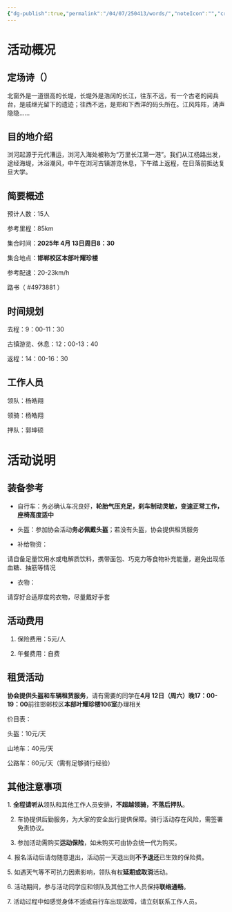 ```yaml
---
{"dg-publish":true,"permalink":"/04/07/250413/words/","noteIcon":"","created":"2025-04-08T22:23","updated":"2025-07-01T20:59"}
---
```


# 活动概况

## 定场诗（）

北窗外是一道很高的长堤，长堤外是浩阔的长江，往东不远，有一个古老的阅兵台，是戚继光留下的遗迹；往西不远，是郑和下西洋的码头所在。江风阵阵，涛声隐隐……

## 目的地介绍

浏河起源于元代漕运，浏河入海处被称为“万里长江第一港”。我们从江杨路出发，途经海堤，沐浴潮风，中午在浏河古镇游览休息，下午踏上返程，在日落前抵达复旦大学。

## 简要概述

预计人数：15人

参考里程：85km

集合时间：**2025年 4月 13日周日8：30**

集合地点：**邯郸校区本部叶耀珍楼**

参考配速：20-23km/h

路书（ #4973881 ）

## 时间规划

去程：9：00-11：30

古镇游览、休息：12：00-13：40

返程：14：00-16：30

## 工作人员

领队：杨皓翔

领骑：杨皓翔

押队：郭坤硕

# 活动说明

## 装备参考

- 自行车：务必确认车况良好，**轮胎气压充足，刹车制动灵敏，变速正常工作，座椅高度适中**

- 头盔：参加协会活动**务必佩戴头盔**；若没有头盔，协会提供租赁服务

- 补给物资：

请自备足量饮用水或电解质饮料，携带面包、巧克力等食物补充能量，避免出现低血糖、抽筋等情况

- 衣物：

请穿好合适厚度的衣物，尽量戴好手套

## 活动费用

1. 保险费用：5元/人

2. 午餐费用：自费

## 租赁活动

**协会提供头盔和车辆租赁服务**，请有需要的同学在**4月 12日（周六）晚17：00-19：00**前往邯郸校区**本部叶耀珍楼106室**办理相关

价目表：

头盔：10元/天

山地车：40元/天

公路车：60元/天（需有足够骑行经验）

## 其他注意事项

1. **全程请听从**领队和其他工作人员安排，**不超越领骑，不落后押队**。 

2. 车协提供后勤服务，为大家的安全出行提供保障。骑行活动存在风险，需签署免责协议。

3. 参加活动需购买**运动保险**，如未购买可由协会统一代为购买。

4. 报名活动后请勿随意退出，活动前一天退出则**不予退还**已生效的保险费。

5. 如遇天气等不可抗力因素影响，领队有权**延期或取消**活动。

6. 活动期间，参与活动同学应和领队及其他工作人员保持**联络通畅**。

7. 活动过程中如感觉身体不适或自行车出现故障，请立刻联系工作人员。

